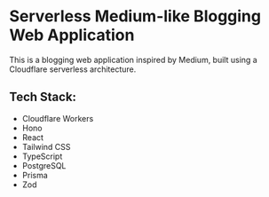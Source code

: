 # Serverless Medium-like Blogging Web Application

This is a blogging web application inspired by Medium, built using a Cloudflare serverless architecture.

## Tech Stack:
- Cloudflare Workers
- Hono
- React
- Tailwind CSS
- TypeScript
- PostgreSQL
- Prisma
- Zod

